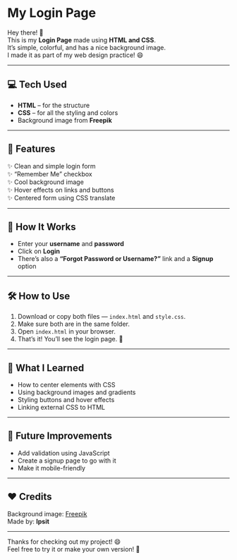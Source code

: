# My Login Page

Hey there! 👋  
This is my **Login Page** made using **HTML and CSS**.  
It’s simple, colorful, and has a nice background image.  
I made it as part of my web design practice! 😄


---

## 💻 Tech Used

- **HTML** – for the structure  
- **CSS** – for all the styling and colors  
- Background image from **Freepik**

---

## 🚀 Features

✨ Clean and simple login form  
✨ “Remember Me” checkbox  
✨ Cool background image  
✨ Hover effects on links and buttons  
✨ Centered form using CSS translate  

---

## 🧩 How It Works

- Enter your **username** and **password**  
- Click on **Login**  
- There’s also a **“Forgot Password or Username?”** link and a **Signup** option  

---

## 🛠️ How to Use

1. Download or copy both files — `index.html` and `style.css`.  
2. Make sure both are in the same folder.  
3. Open `index.html` in your browser.  
4. That’s it! You’ll see the login page. 🎉

---

## 🧠 What I Learned

- How to center elements with CSS  
- Using background images and gradients  
- Styling buttons and hover effects  
- Linking external CSS to HTML  

---

## 🌟 Future Improvements

- Add validation using JavaScript  
- Create a signup page to go with it  
- Make it mobile-friendly  

---

## ❤️ Credits

Background image: [Freepik](https://www.freepik.com)  
Made by: **Ipsit**  

---

Thanks for checking out my project! 😄  
Feel free to try it or make your own version! 🚀